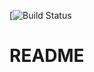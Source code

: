 [![Build Status](https://codeship.com/projects/484d5170-be94-0136-125f-728fb199655f/status?branch=master)

# README
